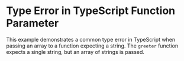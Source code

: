 # Type Error in TypeScript Function Parameter
This example demonstrates a common type error in TypeScript when passing an array to a function expecting a string.  The `greeter` function expects a single string, but an array of strings is passed.